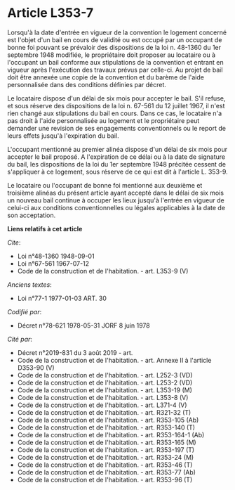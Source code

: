 # Article L353-7

Lorsqu'à la date d'entrée en vigueur de la convention le logement concerné est l'objet d'un bail en cours de validité ou est
occupé par un occupant de bonne foi pouvant se prévaloir des dispositions de la loi n. 48-1360 du 1er septembre 1948
modifiée, le propriétaire doit proposer au locataire ou à l'occupant un bail conforme aux stipulations de la convention et
entrant en vigueur après l'exécution des travaux prévus par celle-ci. Au projet de bail doit être annexée une copie de la
convention et du barème de l'aide personnalisée dans des conditions définies par décret.

Le locataire dispose d'un délai de six mois pour accepter le bail. S'il refuse, et sous réserve des dispositions de la loi n.
67-561 du 12 juillet 1967, il n'est rien changé aux stipulations du bail en cours. Dans ce cas, le locataire n'a pas droit à
l'aide personnalisée au logement et le propriétaire peut demander une revision de ses engagements conventionnels ou le report
de leurs effets jusqu'à l'expiration du bail.

L'occupant mentionné au premier alinéa dispose d'un délai de six mois pour accepter le bail proposé. A l'expiration de ce
délai ou à la date de signature du bail, les dispositions de la loi du 1er septembre 1948 précitée cessent de s'appliquer à
ce logement, sous réserve de ce qui est dit à l'article L. 353-9.

Le locataire ou l'occupant de bonne foi mentionné aux deuxième et troisième alinéas du présent article ayant accepté dans le
délai de six mois un nouveau bail continue à occuper les lieux jusqu'à l'entrée en vigueur de celui-ci aux conditions
conventionnelles ou légales applicables à la date de son acceptation.

**Liens relatifs à cet article**

_Cite_:

  - Loi n°48-1360 1948-09-01
  - Loi n°67-561 1967-07-12
  - Code de la construction et de l'habitation. - art. L353-9 (V)

_Anciens textes_:

  - Loi n°77-1 1977-01-03 ART. 30

_Codifié par_:

  - Décret n°78-621 1978-05-31 JORF 8 juin 1978

_Cité par_:

  - Décret n°2019-831 du 3 août 2019 - art.
  - Code de la construction et de l'habitation. - art. Annexe II à l'article D353-90 (V)
  - Code de la construction et de l'habitation. - art. L252-3 (VD)
  - Code de la construction et de l'habitation. - art. L253-2 (VD)
  - Code de la construction et de l'habitation. - art. L353-19 (M)
  - Code de la construction et de l'habitation. - art. L353-8 (V)
  - Code de la construction et de l'habitation. - art. L371-4 (V)
  - Code de la construction et de l'habitation. - art. R321-32 (T)
  - Code de la construction et de l'habitation. - art. R353-105 (Ab)
  - Code de la construction et de l'habitation. - art. R353-140 (T)
  - Code de la construction et de l'habitation. - art. R353-164-1 (Ab)
  - Code de la construction et de l'habitation. - art. R353-165 (M)
  - Code de la construction et de l'habitation. - art. R353-197 (T)
  - Code de la construction et de l'habitation. - art. R353-24 (M)
  - Code de la construction et de l'habitation. - art. R353-46 (T)
  - Code de la construction et de l'habitation. - art. R353-77 (Ab)
  - Code de la construction et de l'habitation. - art. R353-96 (T)
